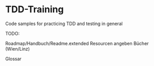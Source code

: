 # TDD-Training
Code samples for practicing TDD and testing in general


TODO:

Roadmap/Handbuch/Readme.extended
Resourcen angeben
Bücher (Wien/Linz)

Glossar

